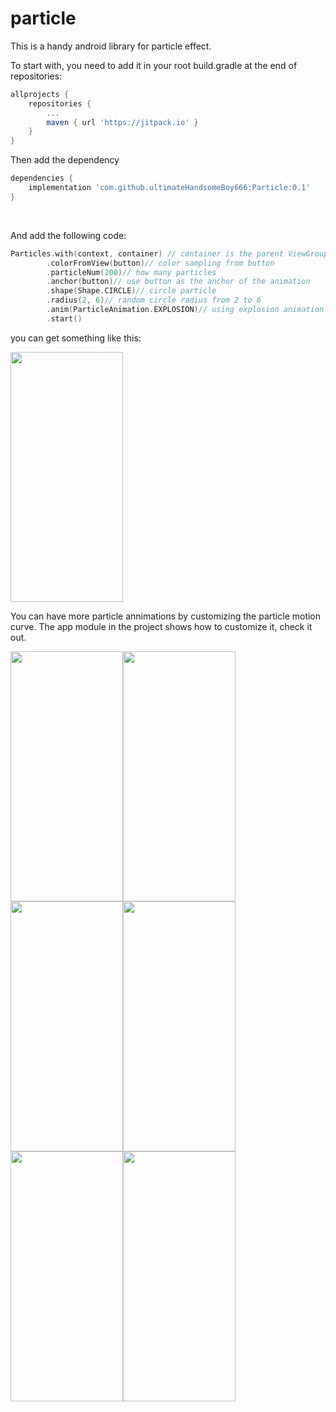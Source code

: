 # particle

This is a handy android library for particle effect.

To start with, you need to add it in your root build.gradle at the end of repositories:

```groovy
allprojects {
	repositories {
		...
		maven { url 'https://jitpack.io' }
	}
}
```

Then add the dependency

```groovy
dependencies {
	implementation 'com.github.ultimateHandsomeBoy666:Particle:0.1'
}
```

<br/>

And add the following code:
```kotlin
Particles.with(context, container) // container is the parent ViewGroup for particles
		.colorFromView(button)// color sampling from button
		.particleNum(200)// how many particles
		.anchor(button)// use button as the anchor of the animation
		.shape(Shape.CIRCLE)// circle particle
		.radius(2, 6)// random circle radius from 2 to 6
		.anim(ParticleAnimation.EXPLOSION)// using explosion animation
		.start()
```
you can get something like this:

<img src="https://p3-juejin.byteimg.com/tos-cn-i-k3u1fbpfcp/da7082f52a674bafb5eeb86eb25de7c4~tplv-k3u1fbpfcp-watermark.image" width="180" height="400">

You can have more particle annimations by customizing the particle motion curve. The app module in the project shows how to customize it, check it out. 

<img src="https://p3-juejin.byteimg.com/tos-cn-i-k3u1fbpfcp/2e965bcfd21a42a7ab9fc23dedae21ef~tplv-k3u1fbpfcp-watermark.image" width="180" height="400"><img src="/gifs/demo.gif" width="180" height="400"><img src="/gifs/demo1.gif" width="180" height="400"><img src="/gifs/demo2.gif" width="180" height="400"><img src="/gifs/demo4.gif" width="180" height="400"><img src="/gifs/demo5.gif" width="180" height="400">

